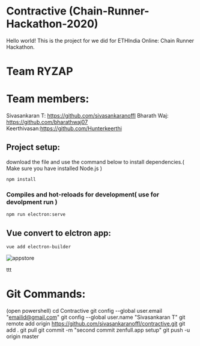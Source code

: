 # Contractive (Chain-Runner-Hackathon-2020)
Hello world!
This is the project for we did for ETHIndia Online: Chain Runner Hackathon.

# Team RYZAP
# Team members: 
Sivasankaran T: https://github.com/sivasankaranoffl
Bharath Waj: https://github.com/bharathwaj07
Keerthivasan:https://github.com/Hunterkeerthi

## Project setup:
download the file and use the command below to install dependencies.( Make sure you have installed Node.js )
```
npm install
```

### Compiles and hot-reloads for development( use for devolpment run )
```
npm run electron:serve
```

## Vue convert to elctron app:
```
vue add electron-builder
```

![appstore](https://user-images.githubusercontent.com/4316355/48569610-354ed300-e8d0-11e8-8fde-e1d5631528dd.png)

ttt
# Git Commands:
(open powershell)
cd Contractive
git config --global user.email "emailid@gmail.com"
git config --global user.name "Sivasankaran T"
git remote add origin https://github.com/sivasankaranoffl/contractive.git
git add .
git pull
git commit -m "second commit zenfull.app setup"
git push -u origin master